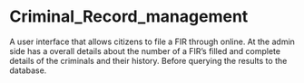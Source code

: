 # Criminal_Record_management
A user interface that allows citizens to file a FIR through online. At the admin side  has a overall details about the number of a FIR’s filled and complete details of the criminals and their history. Before  querying the results to the database.
